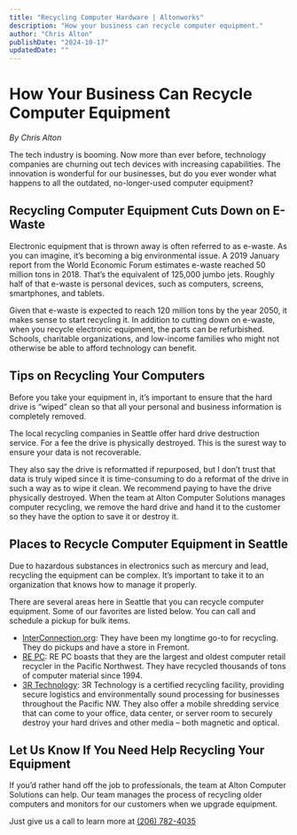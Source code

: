 ```yaml
---
title: "Recycling Computer Hardware | Altonworks"
description: "How your business can recycle computer equipment."
author: "Chris Alton"
publishDate: "2024-10-17"
updatedDate: ""
---
```


# How Your Business Can Recycle Computer Equipment

_By Chris Alton_

The tech industry is booming. Now more than ever before, technology companies are churning out tech devices with increasing capabilities. The innovation is wonderful for our businesses, but do you ever wonder what happens to all the outdated, no-longer-used computer equipment?

## Recycling Computer Equipment Cuts Down on E-Waste

Electronic equipment that is thrown away is often referred to as e-waste. As you can imagine, it’s becoming a big environmental issue. A 2019 January report from the World Economic Forum estimates e-waste reached 50 million tons in 2018. That’s the equivalent of 125,000 jumbo jets. Roughly half of that e-waste is personal devices, such as computers, screens, smartphones, and tablets.

Given that e-waste is expected to reach 120 million tons by the year 2050, it makes sense to start recycling it. In addition to cutting down on e-waste, when you recycle electronic equipment, the parts can be refurbished. Schools, charitable organizations, and low-income families who might not otherwise be able to afford technology can benefit.

## Tips on Recycling Your Computers

Before you take your equipment in, it’s important to ensure that the hard drive is “wiped” clean so that all your personal and business information is completely removed.

The local recycling companies in Seattle offer hard drive destruction service. For a fee the drive is physically destroyed. This is the surest way to ensure your data is not recoverable.

They also say the drive is reformatted if repurposed, but I don’t trust that data is truly wiped since it is time-consuming to do a reformat of the drive in such a way as to wipe it clean. We recommend paying to have the drive physically destroyed. When the team at Alton Computer Solutions manages computer recycling, we remove the hard drive and hand it to the customer so they have the option to save it or destroy it.

## Places to Recycle Computer Equipment in Seattle

Due to hazardous substances in electronics such as mercury and lead, recycling the equipment can be complex. It’s important to take it to an organization that knows how to manage it properly.

There are several areas here in Seattle that you can recycle computer equipment. Some of our favorites are listed below. You can call and schedule a pickup for bulk items.

- [InterConnection.org](http://interconnection.org): They have been my longtime go-to for recycling. They do pickups and have a store in Fremont.
- [RE PC](http://repc.com): RE PC boasts that they are the largest and oldest computer retail recycler in the Pacific Northwest. They have recycled thousands of tons of computer material since 1994.
- [3R Technology](http://3rtechnology.com): 3R Technology is a certified recycling facility, providing secure logistics and environmentally sound processing for businesses throughout the Pacific NW. They also offer a mobile shredding service that can come to your office, data center, or server room to securely destroy your hard drives and other media – both magnetic and optical.

## Let Us Know If You Need Help Recycling Your Equipment

If you’d rather hand off the job to professionals, the team at Alton Computer Solutions can help. Our team manages the process of recycling older computers and monitors for our customers when we upgrade equipment.

Just give us a call to learn more at [(206) 782-4035](<tel:(206)782-4035>)
